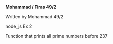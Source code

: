 **Mohammad / Firas 49/2**

Written by Mohammad 49/2

node_js
Ex 2

Function that prints all prime numbers before 237

